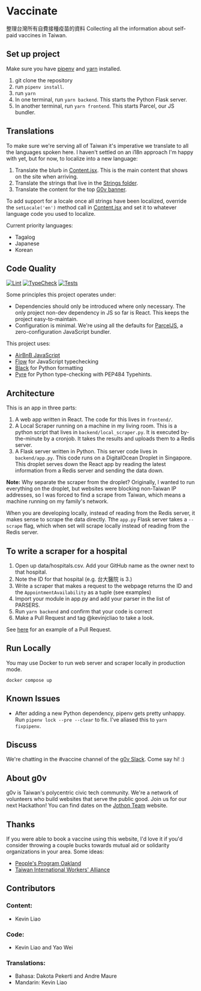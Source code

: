 # Vaccinate
整理台灣所有自費接種疫苗的資料
Collecting all the information about self-paid vaccines in Taiwan. 

## Set up project
Make sure you have [pipenv](https://pypi.org/project/pipenv/) and [yarn](https://yarnpkg.com/getting-started/install) installed.
1. git clone the repository
2. run `pipenv install`.
3. run `yarn`
4. In one terminal, run `yarn backend`. This starts the Python Flask server. 
5. In another terminal, run `yarn frontend`. This starts Parcel, our JS bundler. 

## Translations
To make sure we're serving all of Taiwan it's imperative we translate to all the languages spoken here. I haven't settled on an i18n approach I'm happy with yet, but for now, to localize into a new language:
1. Translate the blurb in [Content.jsx](https://github.com/g0v/vaccinate/blob/master/frontend/Components/Content.jsx). This is the main content that shows on the site when arriving.
2. Translate the strings that live in the [Strings folder](https://github.com/g0v/vaccinate/tree/master/frontend/Strings).
3. Translate the content for the top [G0v banner](https://github.com/g0v/vaccinate/blob/master/frontend/Components/G0vbar.jsx).

To add support for a locale once all strings have been localized, override the `setLocale('en')` method call in [Content.jsx](https://github.com/g0v/vaccinate/blob/master/frontend/Components/Content.jsx) and set it to whatever language code you used to localize. 

Current priority languages:
* Tagalog
* Japanese
* Korean

## Code Quality
[![Lint](https://github.com/g0v/vaccinate/actions/workflows/main.yml/badge.svg)](https://github.com/g0v/vaccinate/actions/workflows/main.yml) [![TypeCheck](https://github.com/g0v/vaccinate/actions/workflows/typecheck.yaml/badge.svg)](https://github.com/g0v/vaccinate/actions/workflows/typecheck.yaml) [![Tests](https://github.com/g0v/vaccinate/actions/workflows/test.yaml/badge.svg)](https://github.com/g0v/vaccinate/actions/workflows/test.yaml)

Some principles this project operates under:
* Dependencies should only be introduced where only necessary. The only project non-dev dependency in JS so far is React. This keeps the project easy-to-maintain.
* Configuration is minimal. We're using all the defaults for [ParcelJS](https://parceljs.org/), a zero-configuration JavaScript bundler. 

This project uses:
* [AirBnB JavaScript](https://github.com/airbnb/javascript)
* [Flow](https://flow.org/) for JavaScript typechecking
* [Black](https://github.com/psf/black) for Python formatting
* [Pyre](https://pyrecheck.org) for Python type-checking with PEP484 Typehints.

## Architecture
This is an app in three parts:
1. A web app written in React. The code for this lives in `frontend/`.
2. A Local Scraper running on a machine in my living room. This is a python script that lives in `backend/local_scraper.py`. It is executed by-the-minute by a cronjob. It takes the results and uploads them to a Redis server. 
3. A Flask server written in Python. This server code lives in `backend/app.py`. This code runs on a DigitalOcean Droplet in Singapore. This droplet serves down the React app by reading the latest information from a Redis server and sending the data down. 

**Note:** Why separate the scraper from the droplet? Originally, I wanted to run everything on the droplet, but websites were blocking non-Taiwan IP addresses, so I was forced to find a scrape from Taiwan, which means a machine running on my family's network. 

When you are developing locally, instead of reading from the Redis server, it makes sense to scrape the data directly. Tthe `app.py` Flask server takes a `--scrape` flag, which when set will scrape locally instead of reading from the Redis server. 

## To write a scraper for a hospital
1. Open up data/hospitals.csv. Add your GitHub name as the owner next to that hospital. 
2. Note the ID for that hospital (e.g. 台大醫院 is 3.)
3. Write a scraper that makes a request to the webpage returns the ID and the `AppointmentAvailability` as a tuple (see examples)
4. Import your module in app.py and add your parser in the list of PARSERS. 
5. Run `yarn backend` and confirm that your code is correct
6. Make a Pull Request and tag @kevinjcliao to take a look. 

See [here](https://github.com/g0v/vaccinate/pull/1) for an example of a Pull Request. 

## Run Locally

You may use Docker to run web server and scraper locally in production mode.

```
docker compose up
```

## Known Issues
* After adding a new Python dependency, pipenv gets pretty unhappy. Run `pipenv lock --pre --clear` to fix. I've aliased this to `yarn fixpipenv`.

## Discuss
We're chatting in the #vaccine channel of the [g0v Slack](https://join.g0v.tw/). Come say hi! :)

## About g0v
g0v is Taiwan's polycentric civic tech community. We're a network of volunteers who build websites that serve the public good. Join us for our next Hackathon! You can find dates on the [Jothon Team](https://jothon.g0v.tw/) website. 

## Thanks
If you were able to book a vaccine using this website, I'd love it if you'd consider throwing a couple bucks towards mutual aid or solidarity organizations in your area. Some ideas: 
* [People's Program Oakland](https://www.instagram.com/peoplesprograms/?hl=en)
* [Taiwan International Workers' Alliance](https://www.tiwa.org.tw/)

## Contributors
### Content:
* Kevin Liao
### Code:
* Kevin Liao and Yao Wei
### Translations:
* Bahasa: Dakota Pekerti and Andre Maure
* Mandarin: Kevin Liao
